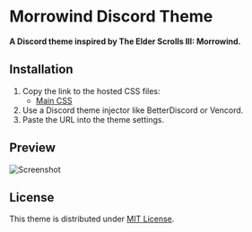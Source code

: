 # Morrowind Discord Theme

**A Discord theme inspired by The Elder Scrolls III: Morrowind.**

## Installation
1. Copy the link to the hosted CSS files:
   - [Main CSS](https://yourusername.github.io/morrowind-discord-theme/css/morrowind-main.css)
2. Use a Discord theme injector like BetterDiscord or Vencord.
3. Paste the URL into the theme settings.

## Preview
![Screenshot](assets/screenshots/preview.png)

## License
This theme is distributed under [MIT License](LICENSE).
